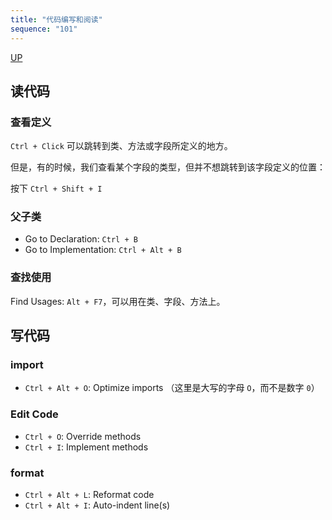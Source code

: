```yaml
---
title: "代码编写和阅读"
sequence: "101"
---
```


[UP](/ide/intellij-idea-index.html)


## 读代码

### 查看定义

`Ctrl + Click` 可以跳转到类、方法或字段所定义的地方。

但是，有的时候，我们查看某个字段的类型，但并不想跳转到该字段定义的位置：

按下 `Ctrl + Shift + I`



### 父子类

- Go to Declaration: `Ctrl + B`
- Go to Implementation: `Ctrl + Alt + B`

### 查找使用

Find Usages: `Alt + F7`，可以用在类、字段、方法上。




## 写代码

### import

- `Ctrl + Alt + O`: Optimize imports （这里是大写的字母 `O`，而不是数字 `0`）

### Edit Code

- `Ctrl + O`: Override methods
- `Ctrl + I`: Implement methods

### format

- `Ctrl + Alt + L`: Reformat code
- `Ctrl + Alt + I`: Auto-indent line(s)
